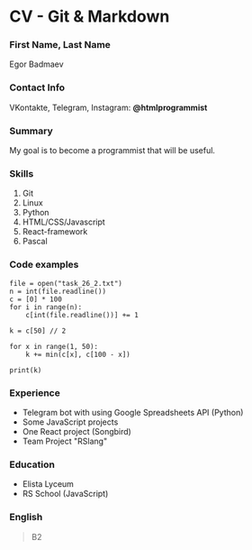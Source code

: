 # CV - Git & Markdown

### First Name, Last Name
Egor Badmaev

### Contact Info
VKontakte, Telegram, Instagram: **@htmlprogrammist**

### Summary
My goal is to become a programmist that will be useful. 

### Skills
1. Git
2. Linux
3. Python
4. HTML/CSS/Javascript
5. React-framework
6. Pascal

### Code examples
```
file = open("task_26_2.txt")
n = int(file.readline())
c = [0] * 100
for i in range(n):
    c[int(file.readline())] += 1

k = c[50] // 2

for x in range(1, 50):
    k += min(c[x], c[100 - x])

print(k)
```

### Experience 
* Telegram bot with using Google Spreadsheets API (Python)
* Some JavaScript projects
* One React project (Songbird)
* Team Project "RSlang"

### Education
* Elista Lyceum
* RS School (JavaScript)

### English
> B2

